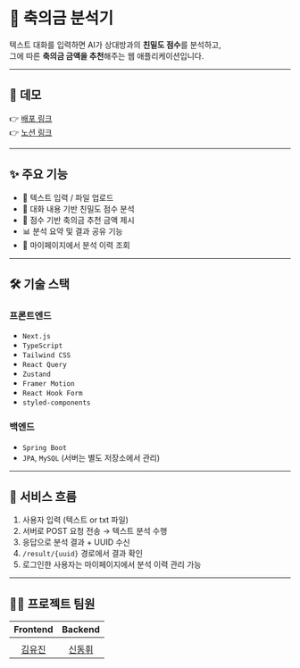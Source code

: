 # 🎁 축의금 분석기

텍스트 대화를 입력하면 AI가 상대방과의 **친밀도 점수**를 분석하고,  
그에 따른 **축의금 금액을 추천**해주는 웹 애플리케이션입니다.  

---

## 📸 데모

👉 [배포 링크](https://weddinggiftai.online/)  
👉 [노션 링크](https://www.notion.so/1d5d67feba0a80cf9985f8b34e2b7189?pvs=4)  

---

## ✨ 주요 기능

- 📄 텍스트 입력 / 파일 업로드
- 🧠 대화 내용 기반 친밀도 점수 분석
- 💸 점수 기반 축의금 추천 금액 제시
- 📊 분석 요약 및 결과 공유 기능
- 📁 마이페이지에서 분석 이력 조회

---

## 🛠 기술 스택

### 프론트엔드
- `Next.js`
- `TypeScript`
- `Tailwind CSS`
- `React Query`
- `Zustand`
- `Framer Motion`
- `React Hook Form`
- `styled-components`

### 백엔드
- `Spring Boot`
- `JPA`, `MySQL` (서버는 별도 저장소에서 관리)

---

## 🧭 서비스 흐름

1. 사용자 입력 (텍스트 or txt 파일)
2. 서버로 POST 요청 전송 → 텍스트 분석 수행
3. 응답으로 분석 결과 + UUID 수신
4. `/result/{uuid}` 경로에서 결과 확인
5. 로그인한 사용자는 마이페이지에서 분석 이력 관리 가능

---
## 💁‍♂️ 프로젝트 팀원
|Frontend|Backend|
|:---:|:---:|
| ![]() | ![]() |
|[김유진](https://github.com/yujini-kim)|[신동휘](https://github.com/tonghwi)|